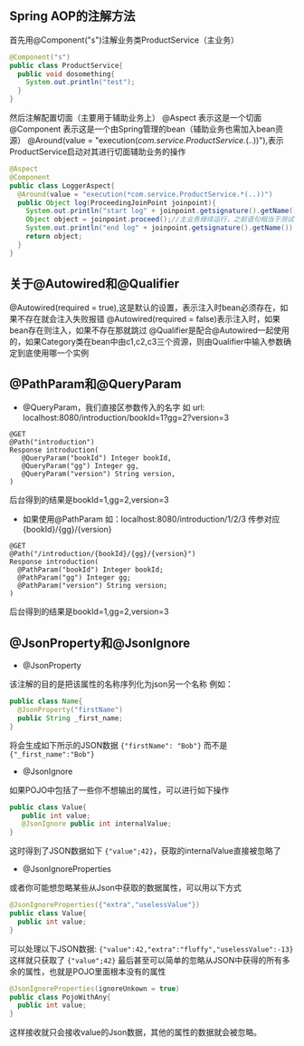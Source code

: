 ## Spring AOP的注解方法
首先用@Component("s")注解业务类ProductService（主业务）
```java
@Component("s")
public class ProductService{
  public void dosomething{
    System.out.println("test");
  }
}
```
然后注解配置切面（主要用于辅助业务上）
@Aspect 表示这是一个切面
@Component 表示这是一个由Spring管理的bean（辅助业务也需加入bean资源）
@Around(value = "execution(*com.service.ProductService.*(..))"),表示ProductService启动对其进行切面辅助业务的操作
```java
@Aspect
@Component
public class LoggerAspect{
  @Around(value = "execution(*com.service.ProductService.*(..))")
  public Object log(ProceedingJoinPoint joinpoint){
    System.out.println("start log" + joinpoint.getsignature().getName());
    Object object = joinpoint.proceed();//主业务继续运行，之前语句相当于测试执行条件
    System.out.println("end log" + joinpoint.getsignature().getName());
    return object;
  }
}
```

## 关于@Autowired和@Qualifier
@Autowired(required = true),这是默认的设置，表示注入时bean必须存在，如果不存在就会注入失败报错
@Autowired(required = false)表示注入时，如果bean存在则注入，如果不存在那就跳过
@Qualifier是配合@Autowired一起使用的，如果Category类在bean中由c1,c2,c3三个资源，则由Qualifier中输入参数确定到底使用哪一个实例

## @PathParam和@QueryParam
- @QueryParam，我们直接区参数传入的名字
如 
url: localhost:8080/introduction/bookId=1?gg=2?version=3
```
@GET
@Path("introduction")
Response introduction(
   @QueryParam("bookId") Integer bookId,
   @QueryParam("gg") Integer gg,
   @QueryParam("version") String version,
)
```
后台得到的结果是bookId=1,gg=2,version=3

- 如果使用@PathParam
如：localhost:8080/introduction/1/2/3
传参对应{bookId}/{gg}/{version}
```
@GET
@Path("/introduction/{bookId}/{gg}/{version}")
Response introduction(
  @PathParam("bookId") Integer bookId;
  @PathParam("gg") Integer gg;
  @PathParam("version") String version;
)
```
后台得到的结果是bookId=1,gg=2,version=3

## @JsonProperty和@JsonIgnore
- @JsonProperty

该注解的目的是把该属性的名称序列化为json另一个名称
例如：
```java
public class Name{
  @JsonProperty("firstName")
  public String _first_name;
}
```
将会生成如下所示的JSON数据
```{"firstName": "Bob"}```
而不是
```{"_first_name":"Bob"}```


- @JsonIgnore

如果POJO中包括了一些你不想输出的属性，可以进行如下操作
```java
public class Value{
   public int value;
   @JsonIgnore public int internalValue;
}
```
这时得到了JSON数据如下
```{"value";42}```，获取的internalValue直接被忽略了

- @JsonIgnoreProperties

或者你可能想忽略某些从Json中获取的数据属性，可以用以下方式
```java
@JsonIgnoreProperties({"extra","uselessValue"})
public class Value{
  public int value;
}
```
可以处理以下JSON数据:
```{"value":42,"extra":"fluffy","uselessValue":-13}```
这样就只获取了
```{"value";42}```
最后甚至可以简单的忽略从JSON中获得的所有多余的属性，也就是POJO里面根本没有的属性
```java
@JsonIgnoreProperties(ignoreUnkown = true)
public class PojoWithAny{
  public int value;
}
```
这样接收就只会接收value的Json数据，其他的属性的数据就会被忽略。

